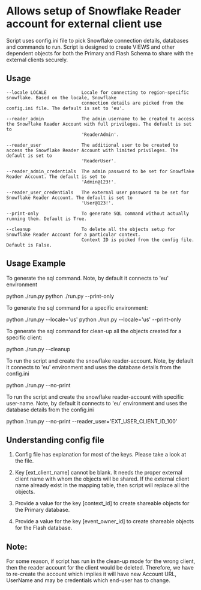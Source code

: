 Allows setup of Snowflake Reader account for external client use
===============================================================

Script uses config.ini file to pick Snowflake connection details, databases and commands to run. Script is designed to create VIEWS and other dependent objects for both the Primary and Flash Schema to share with the external clients securely.

Usage
-----

```
--locale LOCALE             Locale for connecting to region-specific snowflake. Based on the locale, Snowflake  
                            connection details are picked from the config.ini file. The default is set to 'eu'. 

--reader_admin              The admin username to be created to access the Snowflake Reader Account with full privileges. The default is set to 
                            'ReaderAdmin'.

--reader_user               The additional user to be created to access the Snowflake Reader Account with limited privileges. The default is set to 
                            'ReaderUser'.                                                        

--reader_admin_credentials  The admin password to be set for Snowflake Reader Account. The default is set to 
                            'Admin@123!'.

--reader_user_credentials   The external user password to be set for Snowflake Reader Account. The default is set to 
                            'User@123!'.

--print-only                To generate SQL command without actually running them. Default is True.

--cleanup                   To delete all the objects setup for Snowflake Reader Account for a particular context.
                            Context ID is picked from the config file. Default is False.

```

Usage Example
-------------

To generate the sql command. Note, by default it connects to 'eu' environment

python ./run.py
python ./run.py --print-only

To generate the sql command for a specific environment:

python ./run.py --locale='us'
python ./run.py --locale='us' --print-only

To generate the sql command for clean-up all the objects created for a specific client:

python ./run.py --cleanup

To run the script and create the snowflake reader-account. Note, by default it connects to 'eu' environment and uses the database details from the config.ini

python ./run.py --no-print

To run the script and create the snowflake reader-account with specific user-name. Note, by default it connects to 'eu' environment and uses the database details from the config.ini

python .\run.py --no-print --reader_user='EXT_USER_CLIENT_ID_100'


Understanding config file
-------------------------

1. Config file has explanation for most of the keys. Please take a look at the file.

2. Key [ext_client_name] cannot be blank. It needs the proper external client name with whom the objects will be shared. If the external client name already exist in the mapping table, then script will replace all the objects.

3. Provide a value for the key [context_id] to create shareable objects for the Primary database.

4. Provide a value for the key [event_owner_id] to create shareable objects for the Flash database.


Note:
----
For some reason, if script has run in the clean-up mode for the wrong client, then the reader account for the client would be deleted. Therefore, we have to re-create the account which implies it will have new Account URL, UserName and may be credentials which end-user has to change.
